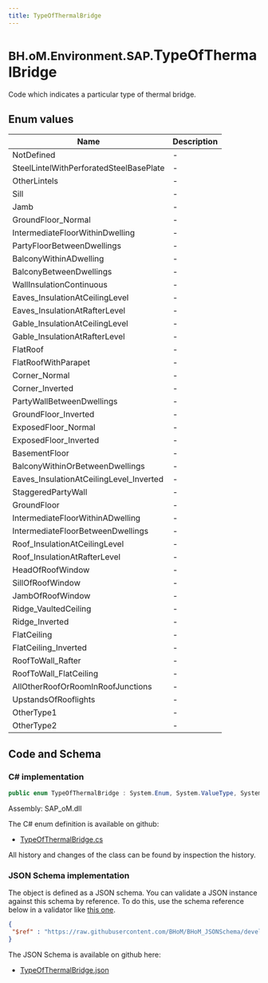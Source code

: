 ```yaml
---
title: TypeOfThermalBridge
---
```


# <small>BH.oM.Environment.SAP.</small>**TypeOfThermalBridge**

Code which indicates a particular type of thermal bridge.

## Enum values

| Name            | Description                                                    |
|-----------------|----------------------------------------------------------------|
| NotDefined |  -  |
| SteelLintelWithPerforatedSteelBasePlate |  -  |
| OtherLintels |  -  |
| Sill |  -  |
| Jamb |  -  |
| GroundFloor_Normal |  -  |
| IntermediateFloorWithinDwelling |  -  |
| PartyFloorBetweenDwellings |  -  |
| BalconyWithinADwelling |  -  |
| BalconyBetweenDwellings |  -  |
| WallInsulationContinuous |  -  |
| Eaves_InsulationAtCeilingLevel |  -  |
| Eaves_InsulationAtRafterLevel |  -  |
| Gable_InsulationAtCeilingLevel |  -  |
| Gable_InsulationAtRafterLevel |  -  |
| FlatRoof |  -  |
| FlatRoofWithParapet |  -  |
| Corner_Normal |  -  |
| Corner_Inverted |  -  |
| PartyWallBetweenDwellings |  -  |
| GroundFloor_Inverted |  -  |
| ExposedFloor_Normal |  -  |
| ExposedFloor_Inverted |  -  |
| BasementFloor |  -  |
| BalconyWithinOrBetweenDwellings |  -  |
| Eaves_InsulationAtCeilingLevel_Inverted |  -  |
| StaggeredPartyWall |  -  |
| GroundFloor |  -  |
| IntermediateFloorWithinADwelling |  -  |
| IntermediateFloorBetweenDwellings |  -  |
| Roof_InsulationAtCeilingLevel |  -  |
| Roof_InsulationAtRafterLevel |  -  |
| HeadOfRoofWindow |  -  |
| SillOfRoofWindow |  -  |
| JambOfRoofWindow |  -  |
| Ridge_VaultedCeiling |  -  |
| Ridge_Inverted |  -  |
| FlatCeiling |  -  |
| FlatCeiling_Inverted |  -  |
| RoofToWall_Rafter |  -  |
| RoofToWall_FlatCeiling |  -  |
| AllOtherRoofOrRoomInRoofJunctions |  -  |
| UpstandsOfRooflights |  -  |
| OtherType1 |  -  |
| OtherType2 |  -  |


## Code and Schema

### C# implementation

``` C# title="C#"
public enum TypeOfThermalBridge : System.Enum, System.ValueType, System.IComparable, System.ISpanFormattable, System.IFormattable, System.IConvertible
```

Assembly: SAP_oM.dll

The C# enum definition is available on github:

- [TypeOfThermalBridge.cs](https://github.com/BHoM/SAP_Toolkit/blob/develop/SAP_oM/Enums\TypeOfThermalBridge.cs)

All history and changes of the class can be found by inspection the history.
### JSON Schema implementation

The object is defined as a JSON schema. You can validate a JSON instance against this schema by reference. To do this, use the schema reference below in a validator like [this one](https://www.jsonschemavalidator.net/).

``` json title="JSON Schema"
{
 "$ref" : "https://raw.githubusercontent.com/BHoM/BHoM_JSONSchema/develop/SAP_oM/SAP/TypeOfThermalBridge.json"
}
```

The JSON Schema is available on github here:

- [TypeOfThermalBridge.json](https://github.com/BHoM/BHoM_JSONSchema/blob/develop/SAP_oM/SAP/TypeOfThermalBridge.json)
